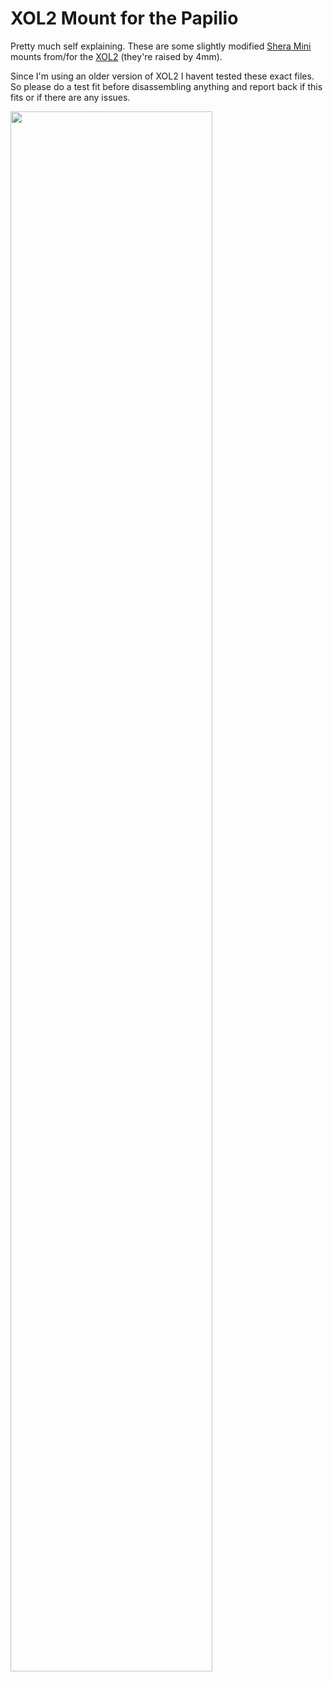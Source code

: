 # XOL2 Mount for the Papilio

Pretty much self explaining. These are some slightly modified [Shera Mini](https://github.com/Annex-Engineering/Sherpa_Mini-Extruder) mounts from/for the [XOL2](https://github.com/Armchair-Engineering/Xol-Toolhead) (they're raised by 4mm).

Since I'm using an older version of XOL2 I havent tested these exact files. So please do a test fit before disassembling anything and report back if this fits or if there are any issues.

<img src="https://kevinakasam.com/wp-content/uploads/2023/10/IMG_3687-scaled.jpg" width="80%"/>